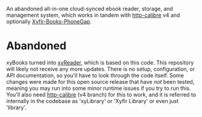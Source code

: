 An abandoned all-in-one cloud-synced ebook reader, storage, and management system, which works in tandem with [http-calibre](https://github.com/MrXyfir/http-calibre) v4 and optionally [Xyfir-Books-PhoneGap](https://github.com/Xyfir/Xyfir-Books-PhoneGap).

# Abandoned

xyBooks turned into [xyReader](https://www.xyfir.com/reader), which is based on this code. This repository will likely not receive any more updates. There is no setup, configuration, or API documentation, so you'll have to look through the code itself. Some changes were made for this open source release that have _not_ been tested, meaning you may run into some minor runtime issues if you try to run this. You'll also need [http-calibre](https://github.com/MrXyfir/http-calibre) (v4 branch) for this to work, and it is referred to internally in the codebase as 'xyLibrary' or 'Xyfir Library' or even just 'library'.

